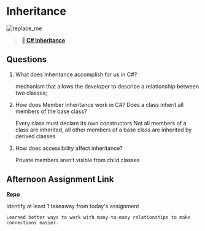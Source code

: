 # Inheritance

![replace_me](https://codeworks.blob.core.windows.net/public/assets/img/illustrations/placeholder.svg)

> **📖 [C# Inheritance](https://codeworksacademy.com/fs-student-guide/resources/wk10/04-Inheritance)**

## Questions

1. What does Inheritance accomplish for us in C#?
    
    mechanism that allows the developer to describe a relationship between two classes; 

2. How does Member inheritance work in C#? Does a class inherit all members of the base class?

    Every class must declare its own constructors
    Not all members of a class are inherited, all other members of a base class are inherited by derived classes

3. How does accessibility affect inheritance?

    Private members aren’t visible from child classes

## Afternoon Assignment Link

**[Repo](https://github.com/kyleem20/allSpice)**

Identify at least 1 takeaway from today's assignment

    Learned better ways to work with many-to-many relationships to make connections easier.
